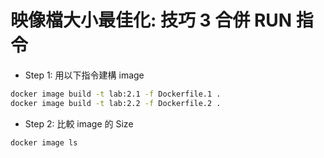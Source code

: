 # 映像檔大小最佳化: 技巧 3 合併 RUN 指令

- Step 1: 用以下指令建構 image

```bash
docker image build -t lab:2.1 -f Dockerfile.1 .
docker image build -t lab:2.2 -f Dockerfile.2 .
```

- Step 2: 比較 image 的 Size

```bash
docker image ls
```
